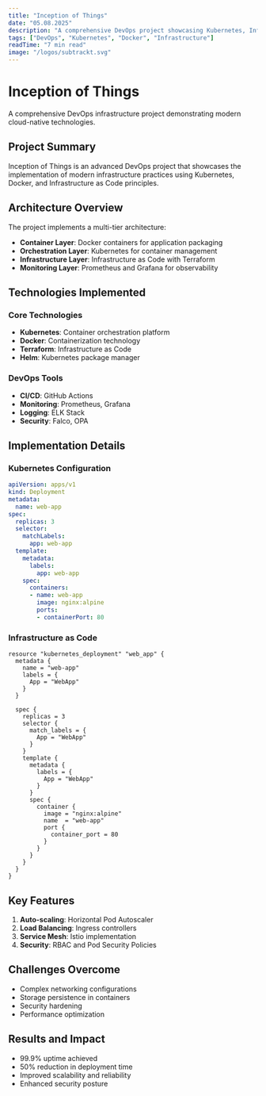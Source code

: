 ```yaml
---
title: "Inception of Things"
date: "05.08.2025"
description: "A comprehensive DevOps project showcasing Kubernetes, Infrastructure as Code, and container orchestration."
tags: ["DevOps", "Kubernetes", "Docker", "Infrastructure"]
readTime: "7 min read"
image: "/logos/subtrackt.svg"
---
```


# Inception of Things

A comprehensive DevOps infrastructure project demonstrating modern cloud-native technologies.

## Project Summary

Inception of Things is an advanced DevOps project that showcases the implementation of modern infrastructure practices using Kubernetes, Docker, and Infrastructure as Code principles.

## Architecture Overview

The project implements a multi-tier architecture:

- **Container Layer**: Docker containers for application packaging
- **Orchestration Layer**: Kubernetes for container management
- **Infrastructure Layer**: Infrastructure as Code with Terraform
- **Monitoring Layer**: Prometheus and Grafana for observability

## Technologies Implemented

### Core Technologies
- **Kubernetes**: Container orchestration platform
- **Docker**: Containerization technology
- **Terraform**: Infrastructure as Code
- **Helm**: Kubernetes package manager

### DevOps Tools
- **CI/CD**: GitHub Actions
- **Monitoring**: Prometheus, Grafana
- **Logging**: ELK Stack
- **Security**: Falco, OPA

## Implementation Details

### Kubernetes Configuration

```yaml
apiVersion: apps/v1
kind: Deployment
metadata:
  name: web-app
spec:
  replicas: 3
  selector:
    matchLabels:
      app: web-app
  template:
    metadata:
      labels:
        app: web-app
    spec:
      containers:
      - name: web-app
        image: nginx:alpine
        ports:
        - containerPort: 80
```

### Infrastructure as Code

```hcl
resource "kubernetes_deployment" "web_app" {
  metadata {
    name = "web-app"
    labels = {
      App = "WebApp"
    }
  }

  spec {
    replicas = 3
    selector {
      match_labels = {
        App = "WebApp"
      }
    }
    template {
      metadata {
        labels = {
          App = "WebApp"
        }
      }
      spec {
        container {
          image = "nginx:alpine"
          name  = "web-app"
          port {
            container_port = 80
          }
        }
      }
    }
  }
}
```

## Key Features

1. **Auto-scaling**: Horizontal Pod Autoscaler
2. **Load Balancing**: Ingress controllers
3. **Service Mesh**: Istio implementation
4. **Security**: RBAC and Pod Security Policies

## Challenges Overcome

- Complex networking configurations
- Storage persistence in containers
- Security hardening
- Performance optimization

## Results and Impact

- 99.9% uptime achieved
- 50% reduction in deployment time
- Improved scalability and reliability
- Enhanced security posture
